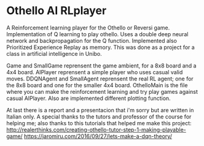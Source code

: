 # Othello AI RLplayer
A Reinforcement learning player for the Othello or Reversi game.
Implementation of Q learning to play othello. Uses a double deep neural network and backpropagation for the Q function.
Implemented also Prioritized Experience Replay as memory.
This was done as a project for a class in artificial intelligence in Unibo.

Game and SmallGame reprensent the game ambient, for a 8x8 board and a 4x4 board.
AIPlayer reprensent a simple player who uses casual valid moves.
DDQNAgent and SmallAgent reprensent the real RL agent; one for the 8x8 board and one for the smaller 4x4 board.
OthelloMain is the file where you can make the reinforcement learning and try play games against casual AIPlayer. Also are implemented different plotting function.

At last there is a report and a presentacion that i'm sorry but are written in Italian only.
A special thanks to the tutors and professor of the course for helping me; also thanks to this tutorials that helped me make this project:
http://realerthinks.com/creating-othello-tutor-step-1-making-playable-game/
https://jaromiru.com/2016/09/27/lets-make-a-dqn-theory/

